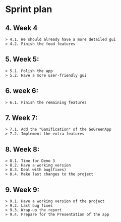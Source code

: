 # Sprint plan
## 4. Week 4
	> 4.1. We should already have a more detailed gui
	> 4.2. Finish the food features
		
## 5. Week 5:
	> 5.1. Polish the app
	> 5.2. Have a more user-friendly gui

## 6. week 6:
	> 6.1. Finish the remaining features

## 7. Week 7:
	> 7.1. Add the "Gamification" of the GoGreenApp
	> 7.2. Implement the extra features

## 8. Week 8:
	> 8.1. Time for Demo 3 
	> 8.2. Have a working version
	> 8.3. Deal with bug(fixes)
	> 8.4. Make last changes to the project

## 9. Week 9:	
	> 9.1. Have a working version of the project
	> 9.2. Last bug fixes
	> 9.3. Wrap-up the report
	> 9.4. Prepare for the Presentation of the app

